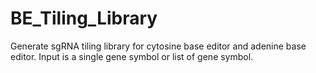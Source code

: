 # BE_Tiling_Library

Generate sgRNA tiling library for cytosine base editor and adenine base editor.
Input is a single gene symbol or list of gene symbol.
